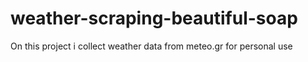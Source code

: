 # weather-scraping-beautiful-soap
On this project i collect weather data from meteo.gr for personal use
